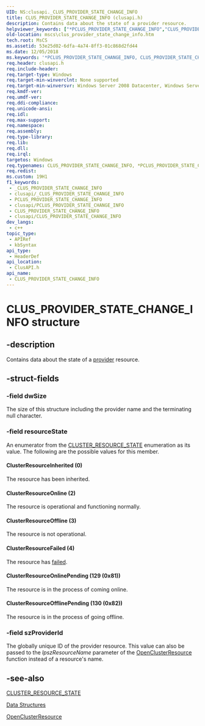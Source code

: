 ```yaml
---
UID: NS:clusapi._CLUS_PROVIDER_STATE_CHANGE_INFO
title: CLUS_PROVIDER_STATE_CHANGE_INFO (clusapi.h)
description: Contains data about the state of a provider resource.
helpviewer_keywords: ["*PCLUS_PROVIDER_STATE_CHANGE_INFO","CLUS_PROVIDER_STATE_CHANGE_INFO","CLUS_PROVIDER_STATE_CHANGE_INFO structure [Failover Cluster]","ClusterResourceFailed","ClusterResourceInherited","ClusterResourceOffline","ClusterResourceOfflinePending","ClusterResourceOnline","ClusterResourceOnlinePending","PCLUS_PROVIDER_STATE_CHANGE_INFO","PCLUS_PROVIDER_STATE_CHANGE_INFO structure pointer [Failover Cluster]","clusapi/CLUS_PROVIDER_STATE_CHANGE_INFO","clusapi/PCLUS_PROVIDER_STATE_CHANGE_INFO","mscs.clus_provider_state_change_info"]
old-location: mscs\clus_provider_state_change_info.htm
tech.root: MsCS
ms.assetid: 53e25d02-6dfa-4a74-8ff3-01c868d2fd44
ms.date: 12/05/2018
ms.keywords: '*PCLUS_PROVIDER_STATE_CHANGE_INFO, CLUS_PROVIDER_STATE_CHANGE_INFO, CLUS_PROVIDER_STATE_CHANGE_INFO structure [Failover Cluster], ClusterResourceFailed, ClusterResourceInherited, ClusterResourceOffline, ClusterResourceOfflinePending, ClusterResourceOnline, ClusterResourceOnlinePending, PCLUS_PROVIDER_STATE_CHANGE_INFO, PCLUS_PROVIDER_STATE_CHANGE_INFO structure pointer [Failover Cluster], clusapi/CLUS_PROVIDER_STATE_CHANGE_INFO, clusapi/PCLUS_PROVIDER_STATE_CHANGE_INFO, mscs.clus_provider_state_change_info'
req.header: clusapi.h
req.include-header: 
req.target-type: Windows
req.target-min-winverclnt: None supported
req.target-min-winversvr: Windows Server 2008 Datacenter, Windows Server 2008 Enterprise
req.kmdf-ver: 
req.umdf-ver: 
req.ddi-compliance: 
req.unicode-ansi: 
req.idl: 
req.max-support: 
req.namespace: 
req.assembly: 
req.type-library: 
req.lib: 
req.dll: 
req.irql: 
targetos: Windows
req.typenames: CLUS_PROVIDER_STATE_CHANGE_INFO, *PCLUS_PROVIDER_STATE_CHANGE_INFO
req.redist: 
ms.custom: 19H1
f1_keywords:
 - _CLUS_PROVIDER_STATE_CHANGE_INFO
 - clusapi/_CLUS_PROVIDER_STATE_CHANGE_INFO
 - PCLUS_PROVIDER_STATE_CHANGE_INFO
 - clusapi/PCLUS_PROVIDER_STATE_CHANGE_INFO
 - CLUS_PROVIDER_STATE_CHANGE_INFO
 - clusapi/CLUS_PROVIDER_STATE_CHANGE_INFO
dev_langs:
 - c++
topic_type:
 - APIRef
 - kbSyntax
api_type:
 - HeaderDef
api_location:
 - ClusAPI.h
api_name:
 - CLUS_PROVIDER_STATE_CHANGE_INFO
---
```


# CLUS_PROVIDER_STATE_CHANGE_INFO structure


## -description

Contains data about the state of a <a href="https://docs.microsoft.com/previous-versions/windows/desktop/mscs/p-gly">provider</a> resource.

## -struct-fields

### -field dwSize

The size of this structure including the provider name and the terminating null character.

### -field resourceState

An enumerator from the <a href="https://docs.microsoft.com/previous-versions/windows/desktop/api/clusapi/ne-clusapi-cluster_resource_state">CLUSTER_RESOURCE_STATE</a> enumeration as its value.  The following are the possible values for this member.



#### ClusterResourceInherited (0)

The resource has been inherited.



#### ClusterResourceOnline (2)

The resource is operational and functioning normally.



#### ClusterResourceOffline (3)

The resource is not operational.



#### ClusterResourceFailed (4)

The resource has <a href="https://docs.microsoft.com/previous-versions/windows/desktop/mscs/f-gly">failed</a>.



#### ClusterResourceOnlinePending (129 (0x81))

The resource is in the process of coming online.



#### ClusterResourceOfflinePending (130 (0x82))

The resource is in the process of going offline.

### -field szProviderId

The globally unique ID of the provider resource. This value can also be passed to the <i>lpszResourceName</i> parameter of the <a href="https://docs.microsoft.com/windows/desktop/api/clusapi/nf-clusapi-openclusterresource">OpenClusterResource</a> function instead of a resource's name.

## -see-also

<a href="https://docs.microsoft.com/previous-versions/windows/desktop/api/clusapi/ne-clusapi-cluster_resource_state">CLUSTER_RESOURCE_STATE</a>



<a href="https://docs.microsoft.com/previous-versions/windows/desktop/mscs/data-structures">Data Structures</a>



<a href="https://docs.microsoft.com/windows/desktop/api/clusapi/nf-clusapi-openclusterresource">OpenClusterResource</a>


